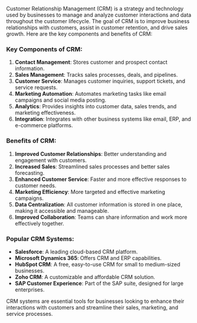 Customer Relationship Management (CRM) is a strategy and technology used by businesses to manage and analyze customer interactions and data throughout the customer lifecycle. The goal of CRM is to improve business relationships with customers, assist in customer retention, and drive sales growth. Here are the key components and benefits of CRM:

### Key Components of CRM:
1. **Contact Management**: Stores customer and prospect contact information.
2. **Sales Management**: Tracks sales processes, deals, and pipelines.
3. **Customer Service**: Manages customer inquiries, support tickets, and service requests.
4. **Marketing Automation**: Automates marketing tasks like email campaigns and social media posting.
5. **Analytics**: Provides insights into customer data, sales trends, and marketing effectiveness.
6. **Integration**: Integrates with other business systems like email, ERP, and e-commerce platforms.

### Benefits of CRM:
1. **Improved Customer Relationships**: Better understanding and engagement with customers.
2. **Increased Sales**: Streamlined sales processes and better sales forecasting.
3. **Enhanced Customer Service**: Faster and more effective responses to customer needs.
4. **Marketing Efficiency**: More targeted and effective marketing campaigns.
5. **Data Centralization**: All customer information is stored in one place, making it accessible and manageable.
6. **Improved Collaboration**: Teams can share information and work more effectively together.

### Popular CRM Systems:
- **Salesforce**: A leading cloud-based CRM platform.
- **Microsoft Dynamics 365**: Offers CRM and ERP capabilities.
- **HubSpot CRM**: A free, easy-to-use CRM for small to medium-sized businesses.
- **Zoho CRM**: A customizable and affordable CRM solution.
- **SAP Customer Experience**: Part of the SAP suite, designed for large enterprises.

CRM systems are essential tools for businesses looking to enhance their interactions with customers and streamline their sales, marketing, and service processes.